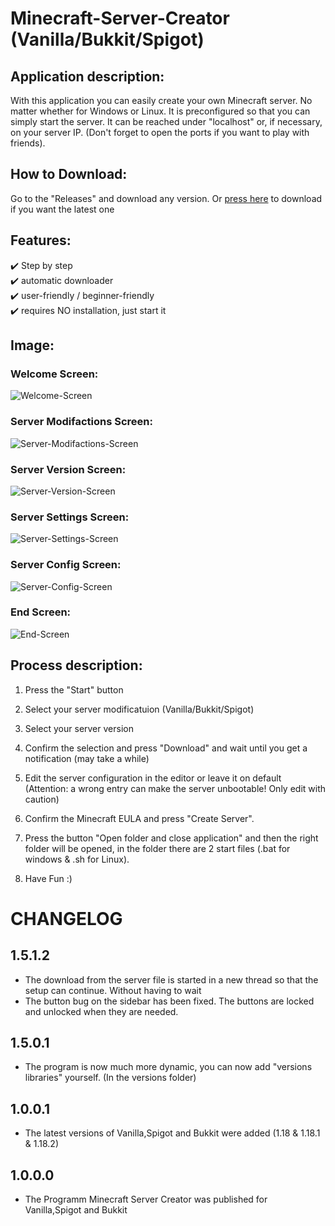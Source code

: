 # Minecraft-Server-Creator (Vanilla/Bukkit/Spigot)


## Application description:

With this application you can easily create your own Minecraft server. 
No matter whether for Windows or Linux. It is preconfigured so that you can simply start the server. 
It can be reached under "localhost" or, if necessary, on your server IP. 
(Don't forget to open the ports if you want to play with friends). 


## How to Download:

Go to the "Releases" and download any version. Or [press here](https://github.com/Schecher1/Minecraft-Server-Creator/releases/download/Minecraft-Server-Creator-Ver-1.5.1.2/Minecraft-Server-Creator.zip) to download if you want the latest one


## Features:

✔️ Step by step<br/>
✔️ automatic downloader<br/>
✔️ user-friendly / beginner-friendly<br/>
✔️ requires NO installation, just start it<br/>

## Image:
### Welcome Screen:
![Welcome-Screen](IMAGES/Version%201.5.1.2/WelcomeScreen.PNG)

### Server Modifactions Screen:
![Server-Modifactions-Screen](IMAGES/Version%201.5.1.2/ServerModifactionsScreen.PNG)

### Server Version Screen:
![Server-Version-Screen](IMAGES/Version%201.5.1.2/ServerVersionScreen.PNG)

### Server Settings Screen:
![Server-Settings-Screen](IMAGES/Version%201.5.1.2/ServerSettingsScreen.PNG)

### Server Config Screen:
![Server-Config-Screen](IMAGES/Version%201.5.1.2/ServerConfigScreen.PNG)

### End Screen:
![End-Screen](IMAGES/Version%201.5.1.2/EndScreen.PNG)

## Process description:

1. Press the "Start" button

2. Select your server modificatuion (Vanilla/Bukkit/Spigot)

3. Select your server version

4. Confirm the selection and press "Download" and wait until you get a notification (may take a while)

5. Edit the server configuration in the editor or leave it on default (Attention: a wrong entry can make the server unbootable! Only edit with caution)

6. Confirm the Minecraft EULA and press "Create Server".

7. Press the button "Open folder and close application" and then the right folder will be opened, in the folder there are 2 start files (.bat for windows & .sh for Linux).

8. Have Fun :)


# CHANGELOG

## 1.5.1.2
- The download from the server file is started in a new thread so that the setup can continue. Without having to wait<br/>
- The button bug on the sidebar has been fixed. The buttons are locked and unlocked when they are needed.<br/>

## 1.5.0.1
- The program is now much more dynamic, you can now add "versions libraries" yourself. (In the versions folder) <br/>

## 1.0.0.1
- The latest versions of Vanilla,Spigot and Bukkit were added (1.18 & 1.18.1 & 1.18.2)<br/>

## 1.0.0.0
- The Programm Minecraft Server Creator was published for Vanilla,Spigot and Bukkit<br/>


